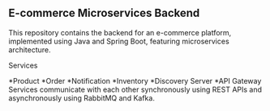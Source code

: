## E-commerce Microservices Backend
This repository contains the backend for an e-commerce platform, implemented using Java and Spring Boot, featuring microservices architecture.

Services


*Product
*Order
*Notification
*Inventory
*Discovery Server
*API Gateway
Services communicate with each other synchronously using REST APIs and asynchronously using RabbitMQ and Kafka.

